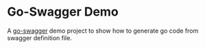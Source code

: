 # Go-Swagger Demo

A [go-swagger](http://github.com/go-swagger/go-swagger) demo project to show how to generate go code from swagger definition file.
